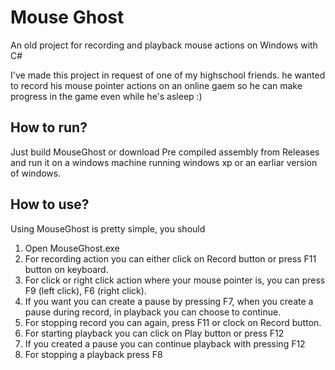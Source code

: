 # Mouse Ghost
An old project for recording and playback mouse actions on Windows with C#

I've made this project in request of one of my highschool friends. he wanted to record his mouse pointer actions on an online gaem so he can make progress in the game even while he's asleep :)

## How to run?
Just build MouseGhost or download Pre compiled assembly from Releases and run it on a windows machine running windows xp or an earliar version of windows.

## How to use?
Using MouseGhost is pretty simple, you should
  1. Open MouseGhost.exe
  2. For recording action you can either click on Record button or press F11 button on keyboard.
  3. For click or right click action where your mouse pointer is, you can press F9 (left click), F6 (right click).
  4. If you want you can create a pause by pressing F7, when you create a pause during record, in playback you can choose to continue.
  5. For stopping record you can again, press F11 or clock on Record button.
  6. For starting playback you can click on Play button or press F12
  7. If you created a pause you can continue playback with pressing F12
  8. For stopping a playback press F8
